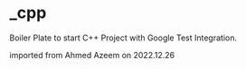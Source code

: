 # _cpp
Boiler Plate to start C++ Project with Google Test Integration.

imported from Ahmed Azeem on 2022.12.26